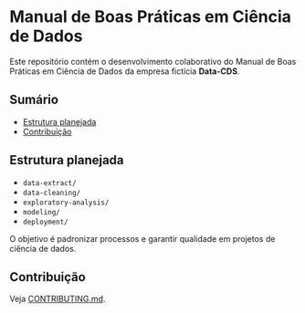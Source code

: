 # Manual de Boas Práticas em Ciência de Dados

Este repositório contém o desenvolvimento colaborativo do Manual de
Boas Práticas em Ciência de Dados da empresa fictícia **Data-CDS**.  

## Sumário

<!-- toc -->

- [Estrutura planejada](#estrutura-planejada)
- [Contribuição](#contribuição)

<!-- tocstop -->

## Estrutura planejada

- `data-extract/`
- `data-cleaning/`
- `exploratory-analysis/`
- `modeling/`
- `deployment/`

O objetivo é padronizar processos e garantir qualidade em projetos de
ciência de dados.

## Contribuição

Veja [CONTRIBUTING.md](CONTRIBUTING.md).
